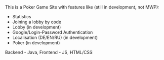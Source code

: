 This is a Poker Game Site with features like (still in development, not MWP):
- Statistics
- Joining a lobby by code
- Lobby (in development)
- Google/Login-Password Authentication
- Localisation (DE/EN/RU) (in development)
- Poker (in development)

Backend - Java, Frontend - JS, HTML/CSS
